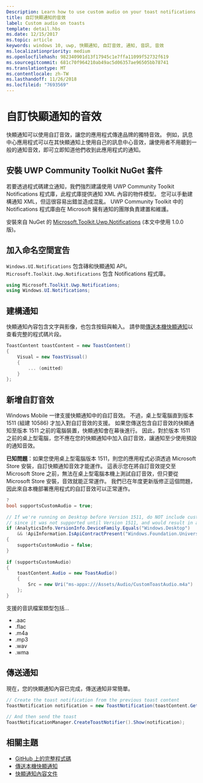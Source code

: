 ```yaml
---
Description: Learn how to use custom audio on your toast notifications.
title: 自訂快顯通知的音效
label: Custom audio on toasts
template: detail.hbs
ms.date: 12/15/2017
ms.topic: article
keywords: windows 10, uwp, 快顯通知, 自訂音效, 通知, 音訊, 音效
ms.localizationpriority: medium
ms.openlocfilehash: 982340901d13f17945c1e7ffa11099f52732f619
ms.sourcegitcommit: 681c70f964210ab49ac5d06357ae96505bb78741
ms.translationtype: MT
ms.contentlocale: zh-TW
ms.lasthandoff: 11/26/2018
ms.locfileid: "7693569"
---
```

# <a name="custom-audio-on-toasts"></a>自訂快顯通知的音效

快顯通知可以使用自訂音效，讓您的應用程式傳達品牌的獨特音效。 例如，訊息中心應用程式可以在其快顯通知上使用自己的訊息中心音效，讓使用者不用聽到一般的通知音效，即可立即知道他們收到此應用程式的通知。

## <a name="install-uwp-community-toolkit-nuget-package"></a>安裝 UWP Community Toolkit NuGet 套件

若要透過程式碼建立通知，我們強烈建議使用 UWP Community Toolkit Notifications 程式庫，此程式庫提供通知 XML 內容的物件模型。 您可以手動建構通知 XML，但這很容易出錯並造成混亂。 UWP Community Toolkit 中的 Notifications 程式庫由在 Microsoft 擁有通知的團隊負責建置和維護。

安裝來自 NuGet 的 [Microsoft.Toolkit.Uwp.Notifications](https://www.nuget.org/packages/Microsoft.Toolkit.Uwp.Notifications/) (本文中使用 1.0.0 版)。


## <a name="add-namespace-declarations"></a>加入命名空間宣告

`Windows.UI.Notifications` 包含磚和快顯通知 API。 `Microsoft.Toolkit.Uwp.Notifications` 包含 Notifications 程式庫。

```csharp
using Microsoft.Toolkit.Uwp.Notifications;
using Windows.UI.Notifications;
```


## <a name="construct-the-notification"></a>建構通知

快顯通知內容包含文字與影像，也包含按鈕與輸入。 請參閱[傳送本機快顯通知](send-local-toast.md)以查看完整的程式碼片段。

```csharp
ToastContent toastContent = new ToastContent()
{
    Visual = new ToastVisual()
    {
        ... (omitted)
    }
};
```


## <a name="add-the-custom-audio"></a>新增自訂音效

Windows Mobile 一律支援快顯通知中的自訂音效。 不過，桌上型電腦直到版本 1511 (組建 10586) 才加入對自訂音效的支援。 如果您傳送包含自訂音效的快顯通知至版本 1511 之前的電腦裝置，快顯通知會在幕後進行。 因此，對於版本 1511 之前的桌上型電腦，您不應在您的快顯通知中加入自訂音效，讓通知至少使用預設的通知音效。

**已知問題**：如果您使用桌上型電腦版本 1511，則您的應用程式必須透過 Microsoft Store 安裝，自訂快顯通知音效才能運作。 這表示您在將自訂音效提交至 Microsoft Store 之前，無法在桌上型電腦本機上測試自訂音效，但只要從 Microsoft Store 安裝，音效就能正常運作。 我們已在年度更新版修正這個問題，因此來自本機部署應用程式的自訂音效可以正常運作。

```csharp
?
bool supportsCustomAudio = true;
 
// If we're running on Desktop before Version 1511, do NOT include custom audio
// since it was not supported until Version 1511, and would result in a silent toast.
if (AnalyticsInfo.VersionInfo.DeviceFamily.Equals("Windows.Desktop")
    && !ApiInformation.IsApiContractPresent("Windows.Foundation.UniversalApiContract", 2))
{
    supportsCustomAudio = false;
}
 
if (supportsCustomAudio)
{
    toastContent.Audio = new ToastAudio()
    {
        Src = new Uri("ms-appx:///Assets/Audio/CustomToastAudio.m4a")
    };
}
```

支援的音訊檔案類型包括...

- .aac
- .flac
- .m4a
- .mp3
- .wav
- .wma


## <a name="send-the-notification"></a>傳送通知

現在，您的快顯通知內容已完成，傳送通知非常簡單。

```csharp
// Create the toast notification from the previous toast content
ToastNotification notification = new ToastNotification(toastContent.GetXml());
             
// And then send the toast
ToastNotificationManager.CreateToastNotifier().Show(notification);
```


## <a name="related-topics"></a>相關主題

- [GitHub 上的完整程式碼](https://github.com/WindowsNotifications/quickstart-toast-with-custom-audio)
- [傳送本機快顯通知](send-local-toast.md)
- [快顯通知內容文件](adaptive-interactive-toasts.md)